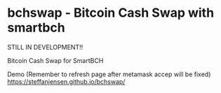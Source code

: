 # bchswap - Bitcoin Cash Swap with smartbch

STILL IN DEVELOPMENT!!

Bitcoin Cash Swap for SmartBCH


Demo (Remember to refresh page after metamask accep will be fixed)
https://steffanjensen.github.io/bchswap/
